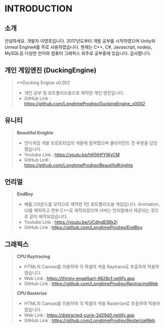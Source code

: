 # INTRODUCTION
## 소개
안녕하세요. 개발자 이영호입니다.
2017년도부터 개발 공부를 시작하였으며 Unity와 Unreal Engine4를 주로 사용하였습니다.
현재는 C++, C#, Javascript, nodejs, MySQL등 다양한 언어와 컴퓨터 그래픽스 위주로 공부중에 있습니다.
감사합니다.

## 개인 게임엔진 (DuckingEngine)
>**Ducking Engine v0.002
>- 개인 공부 및 포트폴리오용으로 제작한 개인 엔진입니다.
>- GitHub Link  : https://github.com/LongtimeProdigy/DuckingEngine_v0002

## 유니티
>**Beautiful Knights**
>- 인디게임 개발 프로토타입의 개발에 참여했으며 클라이언트 전 부분을 담당했습니다.
>- Youtube Link : https://youtu.be/hK5tHfYWyCM
>- GitHub LinK  : https://github.com/LongtimeProdigy/BeautifulKnights
## 언리얼
>**EndBoy**
>- 배틀그라운드를 모작으로 제작한 1인 포트폴리오용 게임입니다. Animation, UI를 제외하고 전부 C++로 제작되었으며 서버는 언리얼에서 제공되는 것으로 같이 제작되었습니다. 
>- Youtube Link : https://youtu.be/UCdhgB3Bk2I
>- GitHub Link  : https://github.com/LongtimeProdigy/EndBoy
## 그래픽스
>**CPU Raytracing**
>- HTML의 Canvas를 이용하여 각 픽셀의 색을 Raytrace로 추출하여 적용하였습니다.
>- Web Link : https://thirsty-engelbart-9828cf.netlify.app
>- GitHub Link  : https://github.com/LongtimeProdigy/RaytracingWeb

>**CPU Rasterize**
>- HTML의 Canvas를 이용하여 각 픽셀의 색을 Rasterize로 추출하여 적용하였습니다.
>- Web Link : https://distracted-curie-2d29d0.netlify.app
>- GitHub Link  : https://github.com/LongtimeProdigy/ResterizeWeb
